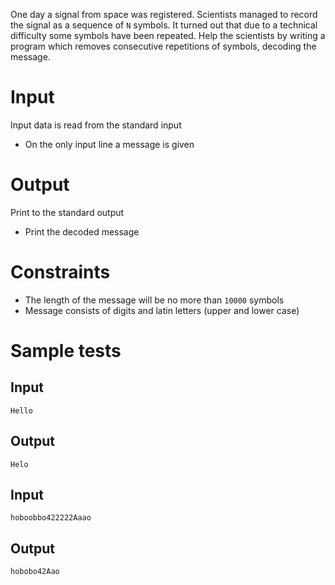 One day a signal from space was registered. Scientists managed to record
the signal as a sequence of `N` symbols. It turned out that due to a
technical difficulty some symbols have been repeated. Help the
scientists by writing a program which removes consecutive repetitions of
symbols, decoding the message.

# Input

Input data is read from the standard input

-   On the only input line a message is given

# Output

Print to the standard output

-   Print the decoded message

# Constraints

-   The length of the message will be no more than `10000` symbols
-   Message consists of digits and latin letters (upper and lower case)

# Sample tests

## Input
```
Hello
```

## Output
```
Helo
```

## Input
```
hoboobbo422222Aaao
```

## Output
```
hobobo42Aao
```
